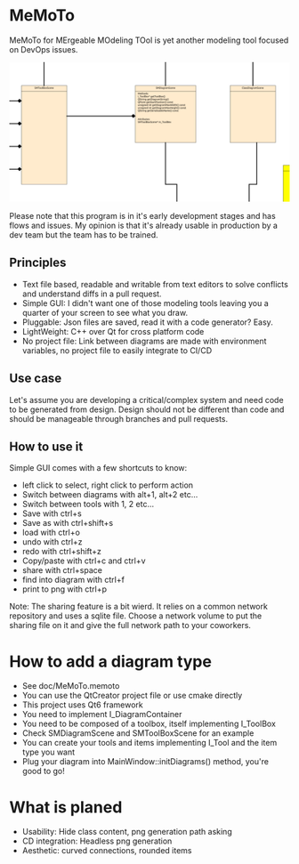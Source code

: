 # MeMoTo

MeMoTo for MErgeable MOdeling TOol is yet another modeling tool focused on DevOps issues.

![Class diagram sample](doc/ClassDiagramSample.png)

Please note that this program is in it's early development stages and has flows and issues. My opinion is that it's already usable in production by a dev team but the team has to be trained.

## Principles

- Text file based, readable and writable from text editors to solve conflicts and understand diffs in a pull request.
- Simple GUI: I didn't want one of those modeling tools leaving you a quarter of your screen to see what you draw.
- Pluggable: Json files are saved, read it with a code generator? Easy.
- LightWeight: C++ over Qt for cross platform code
- No project file: Link between diagrams are made with environment variables, no project file to easily integrate to CI/CD

## Use case

Let's assume you are developing a critical/complex system and need code to be generated from design. Design should not be different than code and should be manageable through branches and pull requests.

## How to use it

Simple GUI comes with a few shortcuts to know:

- left click to select, right click to perform action
- Switch between diagrams with alt+1, alt+2 etc...
- Switch between tools with 1, 2 etc...
- Save with ctrl+s
- Save as with ctrl+shift+s
- load with ctrl+o
- undo with ctrl+z
- redo with ctrl+shift+z
- Copy/paste with ctrl+c and ctrl+v
- share with ctrl+space
- find into diagram with ctrl+f
- print to png with ctrl+p

Note: The sharing feature is a bit wierd. It relies on a common network repository and uses a sqlite file. Choose a network volume to put the sharing file on it and give the full network path to your coworkers.

# How to add a diagram type

- See doc/MeMoTo.memoto
- You can use the QtCreator project file or use cmake directly
- This project uses Qt6 framework
- You need to implement I_DiagramContainer
- You need to be composed of a toolbox, itself implementing I_ToolBox
- Check SMDiagramScene and SMToolBoxScene for an example
- You can create your tools and items implementing I_Tool and the item type you want
- Plug your diagram into MainWindow::initDiagrams() method, you're good to go!

# What is planed

- Usability: Hide class content, png generation path asking
- CD integration: Headless png generation
- Aesthetic: curved connections, rounded items

